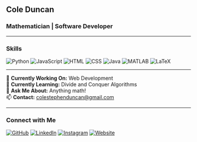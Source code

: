 ## Cole Duncan  
### Mathematician | Software Developer  

---

### Skills  
![Python](https://img.shields.io/badge/Python-3776AB?style=for-the-badge&logo=python&logoColor=white) 
![JavaScript](https://img.shields.io/badge/JavaScript-F7DF1E?style=for-the-badge&logo=javascript&logoColor=black) 
![HTML](https://img.shields.io/badge/HTML5-E34F26?style=for-the-badge&logo=html5&logoColor=white) 
![CSS](https://img.shields.io/badge/CSS3-1572B6?style=for-the-badge&logo=css3&logoColor=white) 
![Java](https://img.shields.io/badge/Java-007396?style=for-the-badge&logo=java&logoColor=white) 
![MATLAB](https://img.shields.io/badge/MATLAB-FF8200?style=for-the-badge&logo=Mathworks&logoColor=white) 
![LaTeX](https://img.shields.io/badge/LaTeX-008080?style=for-the-badge&logo=LaTeX&logoColor=white) 

---

🔭 **Currently Working On:** Web Development  
🌱 **Currently Learning:** Divide and Conquer Algorithms  
💬 **Ask Me About:** Anything math!  
📫 **Contact:** colestephenduncan@gmail.com  

---

### Connect with Me  
[![GitHub](https://img.shields.io/badge/GitHub-181717?style=for-the-badge&logo=github&logoColor=white)](https://github.com/colestephenduncan) 
[![LinkedIn](https://img.shields.io/badge/LinkedIn-0077B5?style=for-the-badge&logo=linkedin&logoColor=white)](https://www.linkedin.com/in/colestephenduncan/) 
[![Instagram](https://img.shields.io/badge/Instagram-E4405F?style=for-the-badge&logo=instagram&logoColor=white)](https://www.instagram.com/coleduncan_/) 
[![Website](https://img.shields.io/badge/Website-4285F4?style=for-the-badge&logo=googlechrome&logoColor=white)](https://colestephenduncan.github.io/PhotographyWebsite/)  
